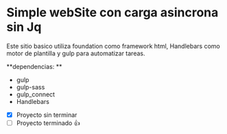 # Simple webSite con carga asincrona sin Jq
Este sitio basico utiliza foundation como framework html, Handlebars como motor de plantilla
y gulp para automatizar tareas.

 **dependencias: **
- gulp
- gulp-sass
- gulp_connect
- Handlebars
 
 
- [x] Proyecto sin terminar
- [ ] Proyecto terminado :+1:
